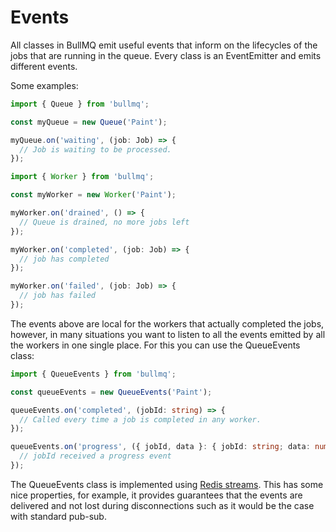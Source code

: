 # Events

All classes in BullMQ emit useful events that inform on the lifecycles of the jobs that are running in the queue. Every class is an EventEmitter and emits different events.

Some examples:

```typescript
import { Queue } from 'bullmq';

const myQueue = new Queue('Paint');

myQueue.on('waiting', (job: Job) => {
  // Job is waiting to be processed.
});
```

```typescript
import { Worker } from 'bullmq';

const myWorker = new Worker('Paint');

myWorker.on('drained', () => {
  // Queue is drained, no more jobs left
});

myWorker.on('completed', (job: Job) => {
  // job has completed
});

myWorker.on('failed', (job: Job) => {
  // job has failed
});
```

The events above are local for the workers that actually completed the jobs, however, in many situations you want to listen to all the events emitted by all the workers in one single place. For this you can use the QueueEvents class:

```typescript
import { QueueEvents } from 'bullmq';

const queueEvents = new QueueEvents('Paint');

queueEvents.on('completed', (jobId: string) => {
  // Called every time a job is completed in any worker.
});

queueEvents.on('progress', ({ jobId, data }: { jobId: string; data: number | object })) => {
  // jobId received a progress event
});
```

The QueueEvents class is implemented using [Redis streams](https://redis.io/topics/streams-intro). This has some nice properties, for example, it provides guarantees that the events are delivered and not lost during disconnections such as it would be the case with standard pub-sub.

